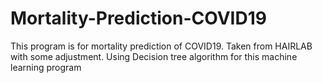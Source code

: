 # Mortality-Prediction-COVID19
This program is for mortality prediction of COVID19. Taken from HAIRLAB with some adjustment. Using Decision tree algorithm for this machine learning program

